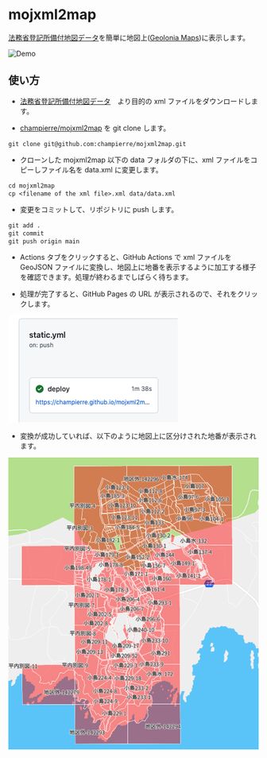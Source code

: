 # mojxml2map

[法務省登記所備付地図データ](https://front.geospatial.jp/houmu-chiseki/)を簡単に地図上([Geolonia Maps](https://geolonia.com/maps-dev/))に表示します。

![Demo](mojxml2map.gif)

## 使い方

- [法務省登記所備付地図データ](https://front.geospatial.jp/houmu-chiseki/)　より目的の xml ファイルをダウンロードします。

- [champierre/mojxml2map](https://github.com/champierre/mojxml2map) を git clone します。

```
git clone git@github.com:champierre/mojxml2map.git
```

- クローンした mojxml2map 以下の data フォルダの下に、xml ファイルをコピーしファイル名を data.xml に変更します。

```
cd mojxml2map
cp <filename of the xml file>.xml data/data.xml
```

- 変更をコミットして、リポジトリに push します。

```
git add .
git commit
git push origin main
```

- Actions タブをクリックすると、GitHub Actions で xml ファイルを GeoJSON ファイルに変換し、地図上に地番を表示するように加工する様子を確認できます。処理が終わるまでしばらく待ちます。

- 処理が完了すると、GitHub Pages の URL が表示されるので、それをクリックします。

![deploy](deploy.png)

- 変換が成功していれば、以下のように地図上に区分けされた地番が表示されます。

![map](map.png)
